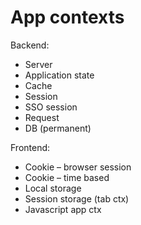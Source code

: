 # App contexts

Backend:

- Server
- Application state
- Cache
- Session
- SSO session
- Request
- DB (permanent)

Frontend:

- Cookie – browser session
- Cookie – time based
- Local storage
- Session storage (tab ctx)
- Javascript app ctx
